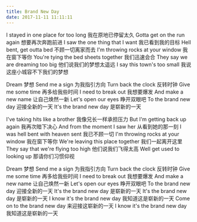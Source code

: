 ```yaml
---
title: Brand New Day
date: 2017-11-11 11:11:11
---
```


I stayed in one place for too long
我在原地已停留太久
Gotta get on the run again
想要再次奔跑前进
I saw the one thing that I want
我已看到我的目标
Hell bent, get outta bed
不顾一切离家而去
I'm throwing rocks at your window
我在窗下等你
You're tying the bed sheets together
我们迅速会合
They say we are dreaming too big
他们说我们的梦想太遥远
I say this town's too small
我说这座小城容不下我们的梦想


Dream
梦想
Send me a sign
为我指引方向
Turn back the clock
反转时钟
Give me some time
再多给我些时间
I need to break out
我想要爆发
And make a new name
让自己焕然一新
Let's open our eyes
睁开双眼吧
To the brand new day
迎接全新的一天
It's the brand new day
是崭新的一天


I've taking hits like a brother
我像兄长一样承担压力
But I'm getting back up again
我再次暗下决心
And from the moment I saw her
从看到她的那一刻
I was hell bent with heaven sent
我已不顾一切
I'm throwing rocks at your window
我在窗下等你
We're leaving this place together
我们一起离开这里
They say that we're flying too high
他们说我们飞得太高
Well get used to looking up
那请你们习惯仰视

Dream
梦想
Send me a sign
为我指引方向
Turn back the clock
反转时钟
Give me some time
再多给我些时间
I need to break out
我想要爆发
And make a new name
让自己焕然一新
Let's open our eyes
睁开双眼吧
To the brand new day
迎接全新的一天
It's the brand new day
是崭新的一天
It's the brand new day
是崭新的一天
I know it's the brand new day
我知道这是崭新的一天
Come on to the brand new day
来迎接这崭新的一天
I know it's the brand new day
我知道这是崭新的一天